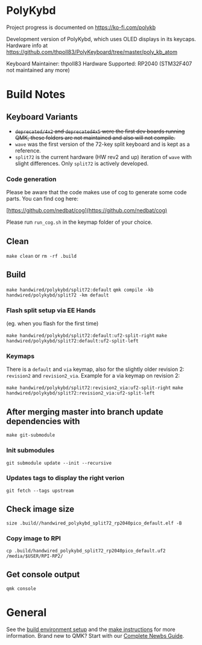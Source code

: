 # PolyKybd

Project progress is documented on https://ko-fi.com/polykb

Development version of PolyKybd, which uses OLED displays in its keycaps.
Hardware info at https://github.com/thpoll83/PolyKeyboard/tree/master/poly_kb_atom

Keyboard Maintainer: thpoll83
Hardware Supported: RP2040 (STM32F407 not maintained any more)

# Build Notes

## Keyboard Variants

- ~~`deprecated/4x2` and `deprecated4x5` were the first dev boards running QMK, these folders are not maintained and also will not compile.~~
- `wave` was the first version of the 72-key split keyboard and is kept as a reference.
- `split72` is the current hardware (HW rev2 and up) iteration of `wave` with slight differences. Only `split72` is actively developed.

### Code generation

Please be aware that the code makes use of cog to generate some code parts. You can find cog here:

[https://github.com/nedbat/cog](https://github.com/nedbat/cog)

Please run `run_cog.sh` in the keymap folder of your choice.

## Clean

`make clean`
or
`rm -rf .build`

## Build

`make handwired/polykybd/split72:default`
`qmk compile -kb handwired/polykybd/split72 -km default`

### Flash split setup via EE Hands

(eg. when you flash for the first time)

`make handwired/polykybd/split72:default:uf2-split-right`
`make handwired/polykybd/split72:default:uf2-split-left`

### Keymaps

There is a `default` and `via` keymap, also for the slightly older revision 2: `revision2` and `revision2_via`. Example for a via keymap on revision 2:

`make handwired/polykybd/split72:revision2_via:uf2-split-right`
`make handwired/polykybd/split72:revision2_via:uf2-split-left`


## After merging master into branch update dependencies with

`make git-submodule`

### Init submodules

`git submodule update --init --recursive`

### Updates tags to display the right verion

`git fetch --tags upstream`

## Check image size

`size .build//handwired_polykybd_split72_rp2040pico_default.elf -B`

### Copy image to RPI

`cp .build/handwired_polykybd_split72_rp2040pico_default.uf2 /media/$USER/RPI-RP2/`

## Get console output

`qmk console`

# General

See the [build environment setup](https://docs.qmk.fm/#/getting_started_build_tools) and the [make instructions](https://docs.qmk.fm/#/getting_started_make_guide) for more information. Brand new to QMK? Start with our [Complete Newbs Guide](https://docs.qmk.fm/#/newbs).
